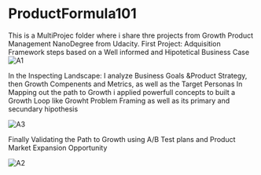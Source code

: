 # ProductFormula101
This is a MultiProjec folder where i share thre projects from Growth Product Management NanoDegree from Udacity.
First Project: Adquisition Framework steps based on a Well informed and Hipotetical Business Case 
![A1](https://user-images.githubusercontent.com/109490056/184507563-563d121e-b957-4a2b-89f3-6331d12e77d8.PNG)

In the Inspecting Landscape: I analyze Business Goals &Product Strategy, then Growth Compenents  and Metrics, as well as the Target Personas
In Mapping out the path to Growth i applied powerfull concepts to built a Growth Loop like Growht Problem Framing as well as its primary and secundary hipothesis

![A3](https://user-images.githubusercontent.com/109490056/184507759-a9196b99-c308-4e93-954d-409b94f5ea11.PNG)

Finally Validating the Path to Growth using A/B Test plans and Product Market Expansion Opportunity

![A2](https://user-images.githubusercontent.com/109490056/184507878-a363b1c1-9c64-4e9d-ba89-0c5c10497c37.PNG)

